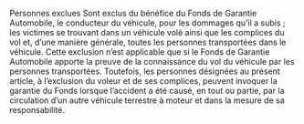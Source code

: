 Personnes exclues
Sont exclus du bénéfice du Fonds de Garantie Automobile,
le conducteur du véhicule, pour les dommages qu’il a subis ;
les victimes se trouvant dans un véhicule volé ainsi que les complices du vol et, d’une manière générale, toutes les personnes transportées dans le véhicule. Cette exclusion n’est applicable que si le Fonds de Garantie Automobile apporte la preuve de la connaissance du vol du véhicule par les personnes transportées.
Toutefois, les personnes désignées au présent article, à l’exclusion du voleur et de ses complices, peuvent invoquer la garantie du Fonds lorsque l’accident a été causé, en tout ou partie, par la circulation d’un autre véhicule terrestre à moteur et dans la mesure de sa responsabilité.